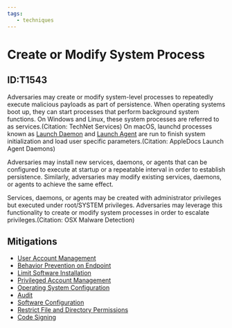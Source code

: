 ```yaml
---
tags:
   - techniques
---
```

# Create or Modify System Process
## ID:T1543
Adversaries may create or modify system-level processes to repeatedly execute malicious payloads as part of persistence. When operating systems boot up, they can start processes that perform background system functions. On Windows and Linux, these system processes are referred to as services.(Citation: TechNet Services) On macOS, launchd processes known as [Launch Daemon](/mitre/techniques/T1543/004) and [Launch Agent](/mitre/techniques/T1543/001) are run to finish system initialization and load user specific parameters.(Citation: AppleDocs Launch Agent Daemons) 

Adversaries may install new services, daemons, or agents that can be configured to execute at startup or a repeatable interval in order to establish persistence. Similarly, adversaries may modify existing services, daemons, or agents to achieve the same effect.  

Services, daemons, or agents may be created with administrator privileges but executed under root/SYSTEM privileges. Adversaries may leverage this functionality to create or modify system processes in order to escalate privileges.(Citation: OSX Malware Detection)  
## Mitigations
* [User Account Management](mitigations/M1018)
* [Behavior Prevention on Endpoint](mitigations/M1040)
* [Limit Software Installation](mitigations/M1033)
* [Privileged Account Management](mitigations/M1026)
* [Operating System Configuration](mitigations/M1028)
* [Audit](mitigations/M1047)
* [Software Configuration](mitigations/M1054)
* [Restrict File and Directory Permissions](mitigations/M1022)
* [Code Signing](mitigations/M1045)
